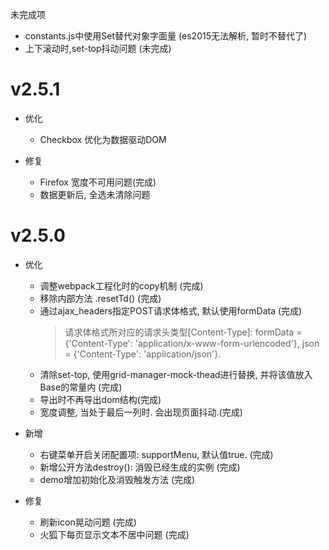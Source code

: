 未完成项
- constants.js中使用Set替代对象字面量 (es2015无法解析, 暂时不替代了)
- 上下滚动时,set-top抖动问题 (未完成)
# v2.5.1
- 优化
    - Checkbox 优化为数据驱动DOM
    
- 修复
    - Firefox 宽度不可用问题(完成)
    - 数据更新后, 全选未清除问题
    
# v2.5.0
- 优化
	- 调整webpack工程化时的copy机制 (完成)
	- 移除内部方法 .resetTd() (完成)
	- 通过ajax_headers指定POST请求体格式, 默认使用formData (完成)
		> 请求体格式所对应的请求头类型[Content-Type]: 
		formData = {'Content-Type': 'application/x-www-form-urlencoded'}, json = {'Content-Type': 'application/json'}. 
	- 清除set-top, 使用grid-manager-mock-thead进行替换, 并将该值放入Base的常量内 (完成)
	- 导出时不再导出dom结构(完成)
	- 宽度调整, 当处于最后一列时. 会出现页面抖动.(完成)
	
- 新增
	- 右键菜单开启关闭配置项: supportMenu, 默认值true. (完成)
	- 新增公开方法destroy(): 消毁已经生成的实例 (完成)
	- demo增加初始化及消毁触发方法 (完成)
	
- 修复	
	- 刷新icon晃动问题 (完成)
	- 火狐下每页显示文本不居中问题 (完成)